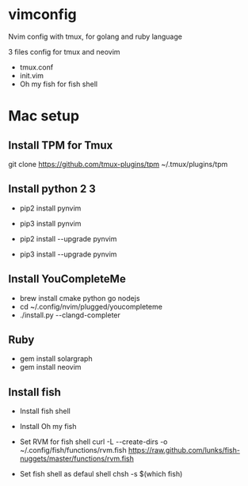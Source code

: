 # vimconfig
Nvim config with tmux, for golang and ruby language

3 files config for tmux and neovim
- tmux.conf
- init.vim
- Oh my fish for fish shell

# Mac setup
## Install TPM for Tmux
git clone https://github.com/tmux-plugins/tpm ~/.tmux/plugins/tpm

## Install python 2 3

- pip2 install pynvim
- pip3 install pynvim

- pip2 install --upgrade pynvim
- pip3 install --upgrade pynvim

## Install YouCompleteMe

- brew install cmake python go nodejs
- cd ~/.config/nvim/plugged/youcompleteme
- ./install.py --clangd-completer

## Ruby

- gem install solargraph
- gem install neovim

## Install fish

- Install fish shell
- Install Oh my fish

- Set RVM for fish shell
  curl -L --create-dirs -o ~/.config/fish/functions/rvm.fish https://raw.github.com/lunks/fish-nuggets/master/functions/rvm.fish

- Set fish shell as defaul shell
  chsh -s $(which fish)
